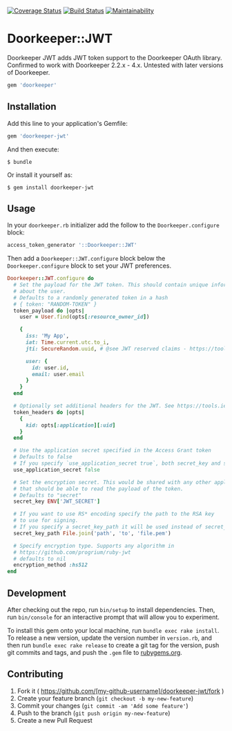 [![Coverage Status](https://coveralls.io/repos/github/doorkeeper-gem/doorkeeper-jwt/badge.svg?branch=master)](https://coveralls.io/github/doorkeeper-gem/doorkeeper-jwt?branch=master)
[![Build Status](https://travis-ci.org/doorkeeper-gem/doorkeeper-jwt.svg?branch=master)](https://travis-ci.org/doorkeeper-gem/doorkeeper-jwt)
[![Maintainability](https://api.codeclimate.com/v1/badges/ca4d81b49acabda27e0c/maintainability)](https://codeclimate.com/github/doorkeeper-gem/doorkeeper-jwt/maintainability)

# Doorkeeper::JWT

Doorkeeper JWT adds JWT token support to the Doorkeeper OAuth library. Confirmed to work with Doorkeeper 2.2.x - 4.x.
Untested with later versions of Doorkeeper.

```ruby
gem 'doorkeeper'
```

## Installation

Add this line to your application's Gemfile:

```ruby
gem 'doorkeeper-jwt'
```

And then execute:

    $ bundle

Or install it yourself as:

    $ gem install doorkeeper-jwt

## Usage

In your `doorkeeper.rb` initializer add the follow to the `Doorkeeper.configure` block:

```ruby
access_token_generator '::Doorkeeper::JWT'
```

Then add a `Doorkeeper::JWT.configure` block below the `Doorkeeper.configure` block to set your JWT preferences.

```ruby
Doorkeeper::JWT.configure do
  # Set the payload for the JWT token. This should contain unique information
  # about the user.
  # Defaults to a randomly generated token in a hash
  # { token: "RANDOM-TOKEN" }
  token_payload do |opts|
    user = User.find(opts[:resource_owner_id])

    {
      iss: 'My App',
      iat: Time.current.utc.to_i,
      jti: SecureRandom.uuid, # @see JWT reserved claims - https://tools.ietf.org/html/draft-jones-json-web-token-07#page-7 

      user: {
        id: user.id,
        email: user.email
      }
    }
  end

  # Optionally set additional headers for the JWT. See https://tools.ietf.org/html/rfc7515#section-4.1
  token_headers do |opts|
    {
      kid: opts[:application][:uid]
    }
  end

  # Use the application secret specified in the Access Grant token
  # Defaults to false
  # If you specify `use_application_secret true`, both secret_key and secret_key_path will be ignored
  use_application_secret false

  # Set the encryption secret. This would be shared with any other applications
  # that should be able to read the payload of the token.
  # Defaults to "secret"
  secret_key ENV['JWT_SECRET']

  # If you want to use RS* encoding specify the path to the RSA key
  # to use for signing.
  # If you specify a secret_key_path it will be used instead of secret_key
  secret_key_path File.join('path', 'to', 'file.pem')

  # Specify encryption type. Supports any algorithm in
  # https://github.com/progrium/ruby-jwt
  # defaults to nil
  encryption_method :hs512
end
```

## Development

After checking out the repo, run `bin/setup` to install dependencies. Then, run `bin/console` for an interactive
prompt that will allow you to experiment.

To install this gem onto your local machine, run `bundle exec rake install`. To release a new version, update
the version number in `version.rb`, and then run `bundle exec rake release` to create a git tag for the
version, push git commits and tags, and push the `.gem` file to [rubygems.org](https://rubygems.org).

## Contributing

1. Fork it ( https://github.com/[my-github-username]/doorkeeper-jwt/fork )
2. Create your feature branch (`git checkout -b my-new-feature`)
3. Commit your changes (`git commit -am 'Add some feature'`)
4. Push to the branch (`git push origin my-new-feature`)
5. Create a new Pull Request
